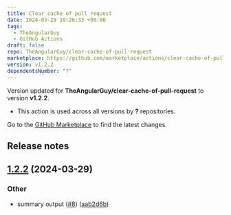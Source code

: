 ```yaml
---
title: Clear cache of pull request
date: 2024-03-29 19:26:33 +00:00
tags:
  - TheAngularGuy
  - GitHub Actions
draft: false
repo: TheAngularGuy/clear-cache-of-pull-request
marketplace: https://github.com/marketplace/actions/clear-cache-of-pull-request
version: v1.2.2
dependentsNumber: "?"
---
```



Version updated for **TheAngularGuy/clear-cache-of-pull-request** to version **v1.2.2**.
- This action is used across all versions by **?** repositories.

Go to the [GitHub Marketplace](https://github.com/marketplace/actions/clear-cache-of-pull-request) to find the latest changes.

## Release notes

## [1.2.2](https://github.com/TheAngularGuy/clear-cache-of-pull-request/compare/v1.2.1...v1.2.2) (2024-03-29)


### Other

* summary output ([#8](https://github.com/TheAngularGuy/clear-cache-of-pull-request/issues/8)) ([aab2d6b](https://github.com/TheAngularGuy/clear-cache-of-pull-request/commit/aab2d6b4a194fd92f468f7623d856354d68a643f))
